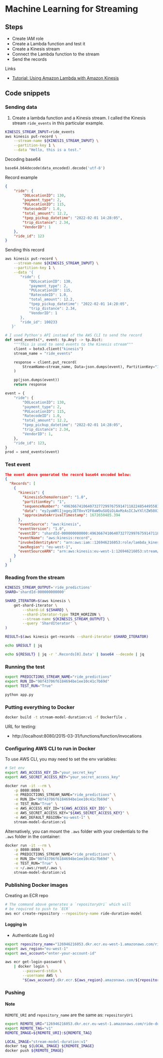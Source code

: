 # Machine Learning for Streaming

## Steps

* Create IAM role
* Create a Lambda function and test it
* Create a Kinesis stream
* Connect the Lambda function to the stream
* Send the records

Links

* [Tutorial: Using Amazon Lambda with Amazon Kinesis](https://docs.amazonaws.cn/en_us/lambda/latest/dg/with-kinesis-example.html)

## Code snippets

### Sending data

1. Create a lambda function and a Kinesis stream. I called the Kinesis stream `ride_events` in this particular example.


```bash
KINESIS_STREAM_INPUT=ride_events
aws kinesis put-record \
    --stream-name ${KINESIS_STREAM_INPUT} \
    --partition-key 1 \
    --data "Hello, this is a test."
```

Decoding base64

```python
base64.b64decode(data_encoded).decode('utf-8')
```

Record example

```json
{
    "ride": {
        "DOLocationID": 130,
        "payment_type": 2,
        "PULocationID": 115,
        "RatecodeID": 1.0,
        "total_amount": 12.2,
        "tpep_pickup_datetime": "2022-02-01 14:28:05",
        "trip_distance": 2.34,
        "VendorID": 1
    },
    "ride_id": 123
}
```

Sending this record

```bash
aws kinesis put-record \
    --stream-name ${KINESIS_STREAM_INPUT} \
    --partition-key 1 \
    --data '{
       "ride": {
           "DOLocationID": 130,
           "payment_type": 2,
           "PULocationID": 115,
           "RatecodeID": 1.0,
           "total_amount": 12.2,
           "tpep_pickup_datetime": "2022-02-01 14:28:05",
           "trip_distance": 2.34,
           "VendorID": 1
       },
       "ride_id": 100233
   }'
```

```python
# I used Python's API instaed of the AWS CLI to send the record
def send_events(*, event: tp.Any) -> tp.Dict:
    """This is used to send events to the Kinesis stream"""
    client = boto3.client("kinesis")
    stream_name = "ride_events"

    response = client.put_record(
        StreamName=stream_name, Data=json.dumps(event), PartitionKey="1"
    )

    pp(json.dumps(event))
    return response

event = {
    "ride": {
        "DOLocationID": 130,
        "payment_type": 2,
        "PULocationID": 115,
        "RatecodeID": 1.0,
        "total_amount": 12.2,
        "tpep_pickup_datetime": "2022-02-01 14:28:05",
        "trip_distance": 2.34,
        "VendorID": 1,
    },
    "ride_id": 123,
}
prod = send_events(event)
```

### Test event


```json
The event above generated the record base64 encoded below:
{
  "Records": [
    {
      "kinesis": {
        "kinesisSchemaVersion": "1.0",
        "partitionKey": "1",
        "sequenceNumber": "49636674106407327729976759147118224854495581328161898498",
        "data": "eyJyaWRlIjogeyJET0xvY2F0aW9uSUQiOiAxMzAsICJwYXltZW50X3R5cGUiOiAyLCAiUFVMb2NhdGlvbklEIjogMTE1LCAiUmF0ZWNvZGVJRCI6IDEuMCwgInRvdGFsX2Ftb3VudCI6IDEyLjIsICJ0cGVwX3BpY2t1cF9kYXRldGltZSI6ICIyMDIyLTAyLTAxIDE0OjI4OjA1IiwgInRyaXBfZGlzdGFuY2UiOiAyLjM0LCAiVmVuZG9ySUQiOiAxfSwgInJpZGVfaWQiOiAxMjN9",
        "approximateArrivalTimestamp": 1672650485.394
      },
      "eventSource": "aws:kinesis",
      "eventVersion": "1.0",
      "eventID": "shardId-000000000000:49636674106407327729976759147118224854495581328161898498",
      "eventName": "aws:kinesis:record",
      "invokeIdentityArn": "arn:aws:iam::126946216053:role/lambda_kinesis_custom",
      "awsRegion": "eu-west-1",
      "eventSourceARN": "arn:aws:kinesis:eu-west-1:126946216053:stream/ride_events"
    }
  ]
}
```

### Reading from the stream

```bash
KINESIS_STREAM_OUTPUT='ride_predictions'
SHARD='shardId-000000000000'

SHARD_ITERATOR=$(aws kinesis \
    get-shard-iterator \
        --shard-id ${SHARD} \
        --shard-iterator-type TRIM_HORIZON \
        --stream-name ${KINESIS_STREAM_OUTPUT} \
        --query 'ShardIterator' \
)

RESULT=$(aws kinesis get-records --shard-iterator $SHARD_ITERATOR)

echo $RESULT | jq 

echo ${RESULT} | jq -r '.Records[0].Data' | base64 --decode | jq
``` 


### Running the test

```bash
export PREDICTIONS_STREAM_NAME="ride_predictions"
export RUN_ID="98f43706f6184694be1ee10c41c7b69d"
export TEST_RUN="True"

python app.py
```

### Putting everything to Docker

```bash
docker build -t stream-model-duration:v1 -f Dockerfile .
```

URL for testing:

* http://localhost:8080/2015-03-31/functions/function/invocations

### Configuring AWS CLI to run in Docker

To use AWS CLI, you may need to set the env variables:

```bash
# Set env
export AWS_ACCESS_KEY_ID="your_secret_key" 
export AWS_SECRET_ACCESS_KEY="your_secret_access_key"

docker run -it --rm \
    -p 8080:8080 \
    -e PREDICTIONS_STREAM_NAME="ride_predictions" \
    -e RUN_ID="98f43706f6184694be1ee10c41c7b69d" \
    -e TEST_RUN="True" \
    -e AWS_ACCESS_KEY_ID="${AWS_ACCESS_KEY_ID}" \
    -e AWS_SECRET_ACCESS_KEY="${AWS_SECRET_ACCESS_KEY}" \
    -e AWS_DEFAULT_REGION="eu-west-1" \
    stream-model-duration:v1
```

Alternatively, you can mount the `.aws` folder with your credentials to the `.aws` folder in the container:

```bash
docker run -it --rm \
    -p 8080:8080 \
    -e PREDICTIONS_STREAM_NAME="ride_predictions" \
    -e RUN_ID="98f43706f6184694be1ee10c41c7b69d" \
    -e TEST_RUN="True" \
    -v ~/.aws:/root/.aws \
    stream-model-duration:v1
```

### Publishing Docker images

Creating an ECR repo

```bash
# The command above generates a `repositoryUri` which will 
# be required to push to `ECR`
aws ecr create-repository --repository-name ride-duration-model
```

#### Logging in

* Authenticate (Log in)
  
```bash
export repository_name="126946216053.dkr.ecr.eu-west-1.amazonaws.com/ride-duration-model"
export aws_region="eu-west-1"
export aws_account="enter-your-account-id"

aws ecr get-login-password \
    | docker login \
        --password-stdin \
        --username AWS \
        "${aws_account}.dkr.ecr.${aws_region}.amazonaws.com/${repository_name}"
```

### Pushing

#### Note

`REMOTE_URI` and `repository_name` are the same as: `repositoryUri`

```bash
export REMOTE_URI="126946216053.dkr.ecr.eu-west-1.amazonaws.com/ride-duration-model"
export REMOTE_TAG="v1"
REMOTE_IMAGE=${REMOTE_URI}:${REMOTE_TAG}

LOCAL_IMAGE="stream-model-duration:v1"
docker tag ${LOCAL_IMAGE} ${REMOTE_IMAGE}
docker push ${REMOTE_IMAGE}
```
